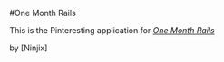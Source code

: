 #One Month Rails

This is the Pinteresting application for
[*One Month Rails*](http://onemonthrails.com)

by [Ninjix]